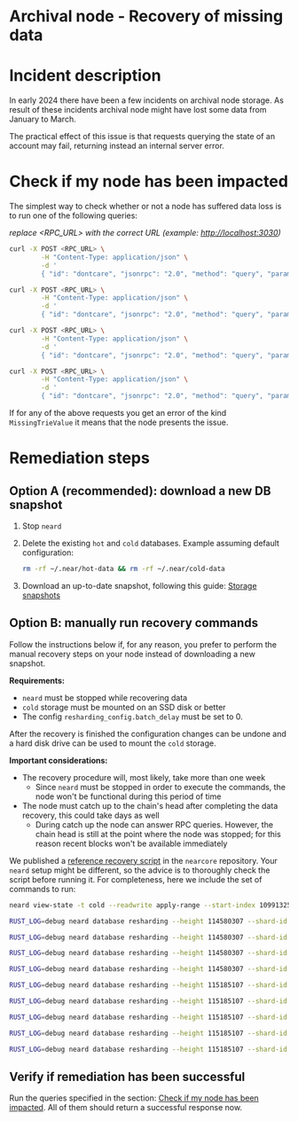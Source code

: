 # Archival node - Recovery of missing data

# Incident description

In early 2024 there have been a few incidents on archival node storage. As result of these incidents archival node might have lost some data from January to March.

The practical effect of this issue is that requests querying the state of an account may fail, returning instead an internal server error.

# Check if my node has been impacted

The simplest way to check whether or not a node has suffered data loss is to run one of the following queries:

*replace <RPC_URL> with the correct URL (example: <http://localhost:3030>)*

```bash
curl -X POST <RPC_URL> \
        -H "Content-Type: application/json" \
        -d '
        { "id": "dontcare", "jsonrpc": "2.0", "method": "query", "params": { "account_id": "b001b461c65aca5968a0afab3302a5387d128178c99ff5b2592796963407560a", "block_id": 109913260, "request_type": "view_account" } }'
```

```bash
curl -X POST <RPC_URL> \
        -H "Content-Type: application/json" \
        -d '
        { "id": "dontcare", "jsonrpc": "2.0", "method": "query", "params": { "account_id": "token2.near", "block_id": 114580308, "request_type": "view_account" } }'
```

<!-- cspell:ignore timpanic -->
```bash
curl -X POST <RPC_URL> \
        -H "Content-Type: application/json" \
        -d '
        { "id": "dontcare", "jsonrpc": "2.0", "method": "query", "params": { "account_id": "timpanic.tg", "block_id": 115185110, "request_type": "view_account" } }'
```

```bash
curl -X POST <RPC_URL> \
        -H "Content-Type: application/json" \
        -d '
        { "id": "dontcare", "jsonrpc": "2.0", "method": "query", "params": { "account_id": "01.near", "block_id": 115514400, "request_type": "view_account" } }'
```

If for any of the above requests you get an error of the kind `MissingTrieValue` it means that the node presents the issue.

# Remediation steps

## Option A (recommended): download a new DB snapshot

1. Stop `neard`
2. Delete the existing `hot` and `cold` databases. Example assuming default configuration:

    ```bash
    rm -rf ~/.near/hot-data && rm -rf ~/.near/cold-data
    ```

3. Download an up-to-date snapshot, following this guide: [Storage snapshots](https://near-nodes.io/archival/split-storage-archival#S3%20migration)

## Option B: manually run recovery commands

Follow the instructions below if, for any reason, you prefer to perform the manual recovery steps on your node instead of downloading a new snapshot.

**Requirements:**

* `neard` must be stopped while recovering data
* `cold` storage must be mounted on an SSD disk or better
* The config `resharding_config.batch_delay` must be set to 0.

After the recovery is finished the configuration changes can be undone and a hard disk drive can be used to mount the `cold` storage.

**Important considerations:**

* The recovery procedure will, most likely, take more than one week
  * Since `neard` must be stopped in order to execute the commands, the node won't be functional during this period of time
* The node must catch up to the chain's head after completing the data recovery, this could take days as well
  * During catch up the node can answer RPC queries. However, the chain head is still at the point where the node was stopped; for this reason recent blocks won't be available immediately

We published a [reference recovery script](https://github.com/near/nearcore/blob/master/scripts/recover_missing_archival_data.sh) in the `nearcore` repository. Your `neard` setup might be different, so the advice is to thoroughly check the script before running it. For completeness, here we include the set of commands to run:

```bash
neard view-state -t cold --readwrite apply-range --start-index 109913254 --end-index 110050000 --shard-id 2 --storage trie-free --save-state cold sequential
```

```bash
RUST_LOG=debug neard database resharding --height 114580307 --shard-id 0 --restore
```

```bash
RUST_LOG=debug neard database resharding --height 114580307 --shard-id 1 --restore
```

```bash
RUST_LOG=debug neard database resharding --height 114580307 --shard-id 2 --restore
```

```bash
RUST_LOG=debug neard database resharding --height 114580307 --shard-id 3 --restore
```

```bash
RUST_LOG=debug neard database resharding --height 115185107 --shard-id 0 --restore
```

```bash
RUST_LOG=debug neard database resharding --height 115185107 --shard-id 1 --restore
```

```bash
RUST_LOG=debug neard database resharding --height 115185107 --shard-id 2 --restore
```

```bash
RUST_LOG=debug neard database resharding --height 115185107 --shard-id 3 --restore
```

```bash
RUST_LOG=debug neard database resharding --height 115185107 --shard-id 4 --restore
```

## Verify if remediation has been successful

Run the queries specified in the section: [Check if my node has been impacted](https://docs.nearone.org/doc/archival-node-recovery-of-missing-data-speQFTJc0L#h-check-if-my-node-has-been-impacted). All of them should return a successful response now.

